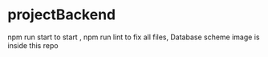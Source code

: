 # projectBackend

npm run start to start ,
npm run lint to fix all files,
Database scheme image is inside this repo
